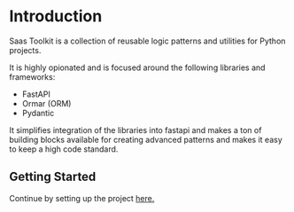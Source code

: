 # Introduction

Saas Toolkit is a collection of reusable logic patterns and utilities for Python projects.

It is highly opionated and is focused around the following libraries and frameworks:

- FastAPI
- Ormar (ORM)
- Pydantic

It simplifies integration of the libraries into fastapi and makes a ton of building blocks available for creating advanced patterns and makes it easy to keep a high code standard.

## Getting Started

Continue by setting up the project [here.](getting_started.md)
